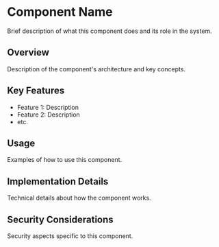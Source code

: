 # Component Name

Brief description of what this component does and its role in the system.

## Overview

Description of the component's architecture and key concepts.

## Key Features

- Feature 1: Description
- Feature 2: Description
- etc.

## Usage

Examples of how to use this component.

## Implementation Details

Technical details about how the component works.

## Security Considerations

Security aspects specific to this component.
